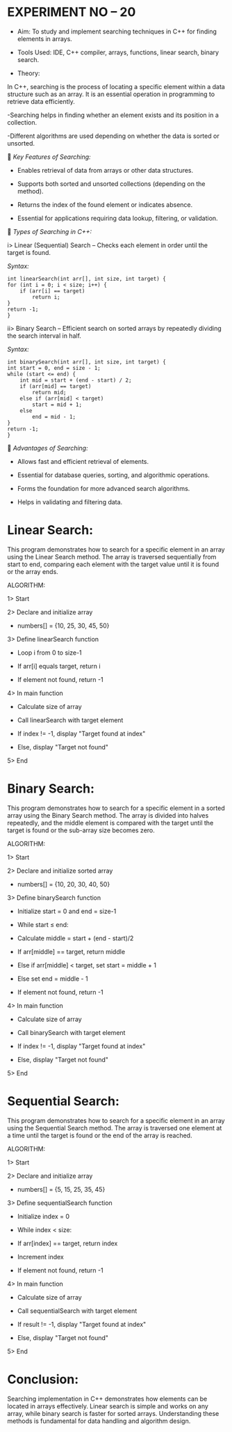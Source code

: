 # EXPERIMENT NO – 20

* Aim: To study and implement searching techniques in C++ for finding elements in arrays.

* Tools Used: IDE, C++ compiler, arrays, functions, linear search, binary search.

* Theory:

In C++, searching is the process of locating a specific element within a data structure such as an array. It is an essential operation in programming to retrieve data efficiently.

-Searching helps in finding whether an element exists and its position in a collection.

-Different algorithms are used depending on whether the data is sorted or unsorted.

🔹 *Key Features of Searching:*

* Enables retrieval of data from arrays or other data structures.

* Supports both sorted and unsorted collections (depending on the method).

* Returns the index of the found element or indicates absence.

* Essential for applications requiring data lookup, filtering, or validation.

🔹 *Types of Searching in C++:*

i> Linear (Sequential) Search – Checks each element in order until the target is found.

*Syntax:*

    int linearSearch(int arr[], int size, int target) {
    for (int i = 0; i < size; i++) {
        if (arr[i] == target)
            return i;
    }
    return -1;
    }


ii> Binary Search – Efficient search on sorted arrays by repeatedly dividing the search interval in half.

*Syntax:*

    int binarySearch(int arr[], int size, int target) {
    int start = 0, end = size - 1;
    while (start <= end) {
        int mid = start + (end - start) / 2;
        if (arr[mid] == target)
            return mid;
        else if (arr[mid] < target)
            start = mid + 1;
        else
            end = mid - 1;
    }
    return -1;
    }


🔹 *Advantages of Searching:*

* Allows fast and efficient retrieval of elements.

* Essential for database queries, sorting, and algorithmic operations.

* Forms the foundation for more advanced search algorithms.

* Helps in validating and filtering data.


# Linear Search:

This program demonstrates how to search for a specific element in an array using the Linear Search method. The array is traversed sequentially from start to end, comparing each element with the target value until it is found or the array ends.

ALGORITHM:

1> Start

2> Declare and initialize array

* numbers[] = {10, 25, 30, 45, 50}

3> Define linearSearch function

* Loop i from 0 to size-1

* If arr[i] equals target, return i

*  If element not found, return -1

4> In main function

* Calculate size of array

* Call linearSearch with target element

* If index != -1, display "Target found at index"

* Else, display "Target not found"

5> End


# Binary Search:

This program demonstrates how to search for a specific element in a sorted array using the Binary Search method. The array is divided into halves repeatedly, and the middle element is compared with the target until the target is found or the sub-array size becomes zero.

ALGORITHM:

1> Start

2> Declare and initialize sorted array

* numbers[] = {10, 20, 30, 40, 50}

3> Define binarySearch function

* Initialize start = 0 and end = size-1

* While start ≤ end:

* Calculate middle = start + (end - start)/2

* If arr[middle] == target, return middle

* Else if arr[middle] < target, set start = middle + 1

* Else set end = middle - 1

* If element not found, return -1

4> In main function

* Calculate size of array

* Call binarySearch with target element

* If index != -1, display "Target found at index"

* Else, display "Target not found"

5> End


# Sequential Search:

This program demonstrates how to search for a specific element in an array using the Sequential Search method. The array is traversed one element at a time until the target is found or the end of the array is reached.

ALGORITHM:

1> Start

2> Declare and initialize array

* numbers[] = {5, 15, 25, 35, 45}

3> Define sequentialSearch function

* Initialize index = 0

* While index < size:

* If arr[index] == target, return index

* Increment index

* If element not found, return -1

4> In main function

* Calculate size of array

* Call sequentialSearch with target element

* If result != -1, display "Target found at index"

* Else, display "Target not found"

5> End



# Conclusion:

Searching implementation in C++ demonstrates how elements can be located in arrays effectively. Linear search is simple and works on any array, while binary search is faster for sorted arrays. Understanding these methods is fundamental for data handling and algorithm design.
